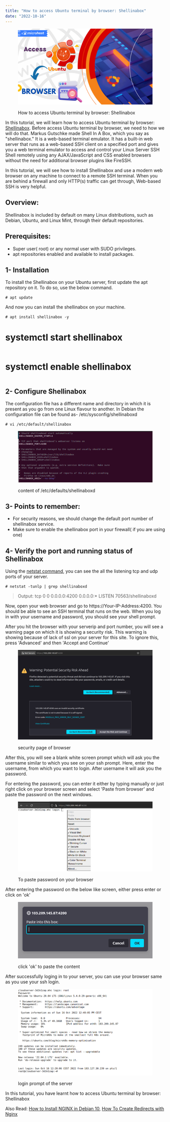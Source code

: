 ```yaml
---
title: "How to access Ubuntu terminal by browser: Shellinabox"
date: "2022-10-16"
---
```


<figure>

![How to access your ubuntu terminal on browser](images/How-to-access-your-ubuntu-terminal-on-browser-1024x576.png)

<figcaption>

How to access Ubuntu terminal by browser: Shellinabox

</figcaption>

</figure>

In this tutorial, we will learn how to access Ubuntu terminal by browser: [Shellinabox](https://code.google.com/archive/p/shellinabox/). Before access Ubuntu terminal by browser, we need to how we will do that. Markus Gutschke made Shell In A Box, which you say as "shellinabox." It is a web-based terminal emulator. It has a built-in web server that runs as a web-based SSH client on a specified port and gives you a web terminal emulator to access and control your Linux Server SSH Shell remotely using any AJAX/JavaScript and CSS enabled browsers without the need for additional browser plugins like FireSSH.

In this tutorial, we will see how to install Shellinabox and use a modern web browser on any machine to connect to a remote SSH terminal. When you are behind a firewall and only HTTP(s) traffic can get through, Web-based SSH is very helpful.

## Overview:

Shellinabox is included by default on many Linux distributions, such as Debian, Ubuntu, and Linux Mint, through their default repositories.

## Prerequisites:

- Super user( root) or any normal user with SUDO privileges.
- apt repositories enabled and available to install packages.

## 1- Installation

To install the Shellinabox on your Ubuntu server, first update the apt repository on it. To do so, use the below command.  
```
# apt update 
```

And now you can install the shellinabox on your machine.

```
# apt install shellinabox -y  
```
# systemctl start shellinabox  

```
```
# systemctl enable shellinabox
```

```

## 2- Configure Shellinabox

The configuration file has a different name and directory in which it is present as you go from one Linux flavour to another. In Debian the configuration file can be found as- /etc/sysconfig/shellinaboxd

```
# vi /etc/default/shellinabox 
```

<figure>

![content of /etc/defaults/shellinaboxd](images/image-375.png)

<figcaption>

content of /etc/defaults/shellinaboxd

</figcaption>

</figure>

## 3- Points to remember:

- For security reasons, we should change the default port number of shellinabox service.
- Make sure to enable the shellinabox port in your firewall( if you are using one)

## 4- Verify the port and running status of Shellinabox

Using the [netstat command](https://utho.com/docs/tutorial/how-to-real-time-monitor-tcp-and-udp-ports/), you can see the all the listening tcp and udp ports of your server.

```
# netstat -tunlp | grep shellinaboxd 
```

> Output: tcp 0 0 0.0.0.0:4200 0.0.0.0:\* LISTEN 70563/shellinaboxd

Now, open your web browser and go to https://Your-IP-Address:4200. You should be able to see an SSH terminal that runs on the web. When you log in with your username and password, you should see your shell prompt.

After you hit the browser with your serverip and port number, you will see a warning page on which it is showing a security risk. This warning is showing because of lack of ssl on your server for this site. To ignore this, press 'Advanced' and then 'Accept and Continue'

<figure>

![first page of browser](images/image-378-1024x679.png)

<figcaption>

security page of browser

</figcaption>

</figure>

After this, you will see a blank white screen prompt which will ask you the username similar to which you see on your ssh prompt. Here, enter the username, from which you want to login. After username it will ask you the password.

For entering the password, you can enter it either by typing manually or just right click on your browser screen and select 'Paste from browser' and paste the password on the next windows.

<figure>

![To paste password on your browser](images/image-379.png)

<figcaption>

To paste password on your browser

</figcaption>

</figure>

After entering the password on the below like screen, either press enter or click on 'ok'

<figure>

![](images/image-380.png)

<figcaption>

click 'ok' to paste the content

</figcaption>

</figure>

After successfully loging in to your server, you can use your browser same as you use your ssh login.

<figure>

![](images/image-381.png)

<figcaption>

login prompt of the server

</figcaption>

</figure>

In this tutorial, you have learnt how to access Ubuntu terminal by browser: Shellinabox

Also Read: [How to Install NGINX in Debian 10](https://utho.com/docs/tutorial/how-to-install-nginx-in-debian-10/), [How To Create Redirects with Nginx](https://utho.com/docs/tutorial/how-to-create-redirects-with-nginx/)
